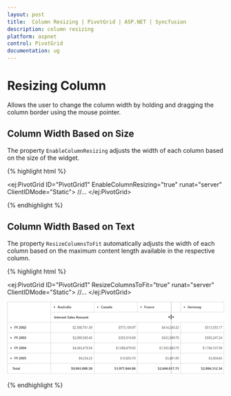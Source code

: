 ```yaml
---
layout: post
title:  Column Resizing | PivotGrid | ASP.NET | Syncfusion
description: column resizing
platform: aspnet
control: PivotGrid
documentation: ug
---
```


# Resizing Column

Allows the user to change the column width by holding and dragging the column border using the mouse pointer.

## Column Width Based on Size

The property `EnableColumnResizing` adjusts the width of each column based on the size of the widget.

{% highlight html %}

<ej:PivotGrid ID="PivotGrid1" EnableColumnResizing="true" runat="server" ClientIDMode="Static">
    //...
</ej:PivotGrid>

{% endhighlight %} 

## Column Width Based on Text

The property `ResizeColumnsToFit` automatically adjusts the width of each column based on the maximum content length available in the respective column.

{% highlight html %}

<ej:PivotGrid ID="PivotGrid1" ResizeColumnsToFit="true" runat="server" ClientIDMode="Static">
    //...
</ej:PivotGrid>

![](Column-Resizing_images/columnresizing.png)

{% endhighlight %} 